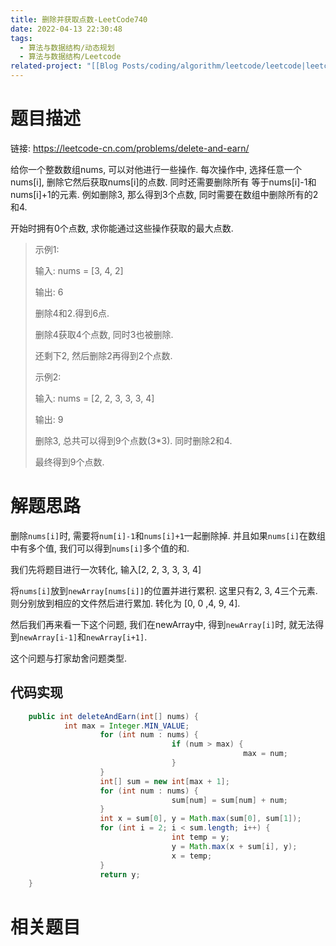 ```yaml
---
title: 删除并获取点数-LeetCode740
date: 2022-04-13 22:30:48
tags:
  - 算法与数据结构/动态规划
  - 算法与数据结构/Leetcode
related-project: "[[Blog Posts/coding/algorithm/leetcode/leetcode|leetcode]]"
---
```


# 题目描述

链接: https://leetcode-cn.com/problems/delete-and-earn/

给你一个整数数组nums, 可以对他进行一些操作. 每次操作中, 选择任意一个nums\[i], 删除它然后获取nums\[i]的点数. 同时还需要删除所有 等于nums\[i]-1和nums\[i]+1的元素. 例如删除3, 那么得到3个点数, 同时需要在数组中删除所有的2和4.

开始时拥有0个点数, 求你能通过这些操作获取的最大点数.

> 示例1:
>
> 输入: nums = \[3, 4, 2]
>
> 输出: 6
>
> 删除4和2.得到6点.
>
> 删除4获取4个点数, 同时3也被删除.
>
> 还剩下2, 然后删除2再得到2个点数.
>
> 示例2:
>
> 输入: nums = \[2, 2, 3, 3, 3, 4]
>
> 输出: 9
>
> 删除3, 总共可以得到9个点数(3*3). 同时删除2和4.
>
> 最终得到9个点数.

<!--more-->

# 解题思路

删除`nums[i]`时, 需要将`num[i]-1`和`nums[i]+1`一起删除掉. 并且如果`nums[i]`在数组中有多个值, 我们可以得到`nums[i]`多个值的和.

我们先将题目进行一次转化, 输入\[2, 2, 3, 3, 3, 4]

将`nums[i]`放到`newArray[nums[i]]`的位置并进行累积. 这里只有2, 3, 4三个元素. 则分别放到相应的文件然后进行累加. 转化为 \[0, 0 ,4, 9, 4]. 

然后我们再来看一下这个问题, 我们在newArray中, 得到`newArray[i]`时, 就无法得到`newArray[i-1]`和`newArray[i+1]`.

这个问题与打家劫舍问题类型.

## 代码实现

```java
	public int deleteAndEarn(int[] nums) {
    		int max = Integer.MIN_VALUE;
		    		for (int num : nums) {
    		    					if (num > max) {
        				    						max = num;
    					    		}
    				}
    				int[] sum = new int[max + 1];
    				for (int num : nums) {
    		    					sum[num] = sum[num] + num;
    				}
    				int x = sum[0], y = Math.max(sum[0], sum[1]);
    				for (int i = 2; i < sum.length; i++) {
    		    					int temp = y;
    		    					y = Math.max(x + sum[i], y);
    		    					x = temp;
    				}
    				return y;
	}
```

# 相关题目

